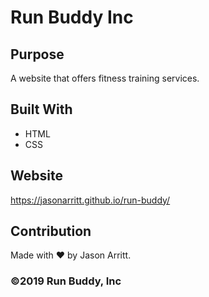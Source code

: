 # Run Buddy Inc

## Purpose
A website that offers fitness training services.

## Built With
* HTML
* CSS

## Website
https://jasonarritt.github.io/run-buddy/

## Contribution
Made with ❤️ by Jason Arritt.

### ©️2019 Run Buddy, Inc 

